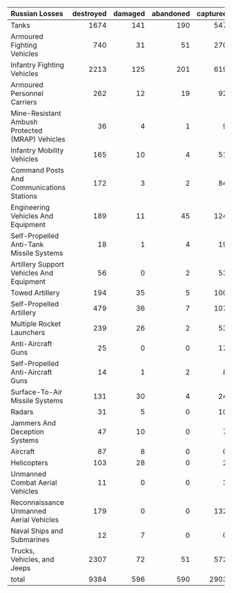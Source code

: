 | Russian Losses                                   |   destroyed |   damaged |   abandoned |   captured |   total |
|:-------------------------------------------------|------------:|----------:|------------:|-----------:|--------:|
| Tanks                                            |        1674 |       141 |         190 |        547 |    2552 |
| Armoured Fighting Vehicles                       |         740 |        31 |          51 |        270 |    1092 |
| Infantry Fighting Vehicles                       |        2213 |       125 |         201 |        619 |    3158 |
| Armoured Personnel Carriers                      |         262 |        12 |          19 |         92 |     385 |
| Mine-Resistant Ambush Protected  (MRAP) Vehicles |          36 |         4 |           1 |          9 |      50 |
| Infantry Mobility Vehicles                       |         165 |        10 |           4 |         51 |     230 |
| Command Posts And Communications Stations        |         172 |         3 |           2 |         84 |     261 |
| Engineering Vehicles And Equipment               |         189 |        11 |          45 |        124 |     369 |
| Self-Propelled Anti-Tank Missile Systems         |          18 |         1 |           4 |         19 |      42 |
| Artillery Support Vehicles And Equipment         |          56 |         0 |           2 |         53 |     111 |
| Towed Artillery                                  |         194 |        35 |           5 |        100 |     334 |
| Self-Propelled Artillery                         |         479 |        36 |           7 |        107 |     629 |
| Multiple Rocket Launchers                        |         239 |        26 |           2 |         53 |     320 |
| Anti-Aircraft Guns                               |          25 |         0 |           0 |         17 |      42 |
| Self-Propelled Anti-Aircraft Guns                |          14 |         1 |           2 |          8 |      25 |
| Surface-To-Air Missile Systems                   |         131 |        30 |           4 |         24 |     189 |
| Radars                                           |          31 |         5 |           0 |         10 |      46 |
| Jammers And Deception Systems                    |          47 |        10 |           0 |          7 |      64 |
| Aircraft                                         |          87 |         8 |           0 |          0 |      95 |
| Helicopters                                      |         103 |        28 |           0 |          2 |     133 |
| Unmanned Combat Aerial Vehicles                  |          11 |         0 |           0 |          3 |      14 |
| Reconnaissance Unmanned Aerial Vehicles          |         179 |         0 |           0 |        132 |     311 |
| Naval Ships and Submarines                       |          12 |         7 |           0 |          0 |      19 |
| Trucks, Vehicles, and Jeeps                      |        2307 |        72 |          51 |        572 |    3002 |
| total                                            |        9384 |       596 |         590 |       2903 |   13473 |